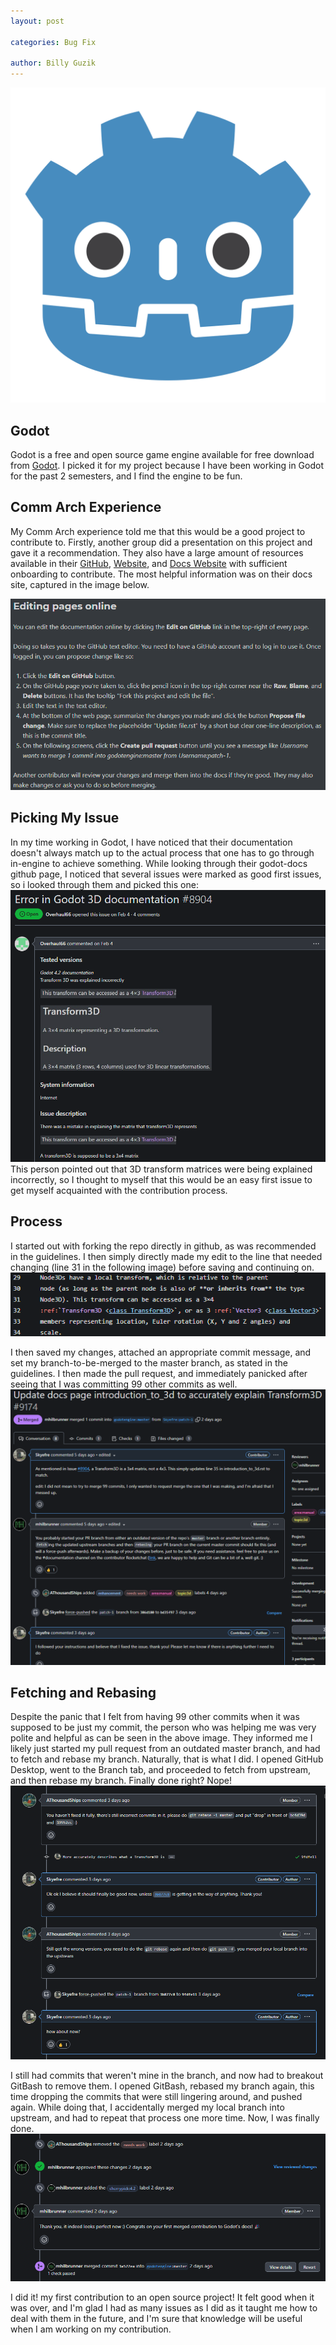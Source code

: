 ```yaml
---
layout: post

categories: Bug Fix

author: Billy Guzik
---
```


![GodotIcon](../assets/2024-04-07-Godot-Documentation-Improvement/godotIcon.png)

## Godot
Godot is a free and open source game engine available for free download from [Godot](https://godotengine.org/). I picked it for my project because I have been working in Godot for the past 2 semesters, and I find the engine to be fun.

## Comm Arch Experience
My Comm Arch experience told me that this would be a good project to contribute to. Firstly, another group did a presentation on this project and gave it a recommendation. They also have a large amount of resources available in their [GitHub](https://github.com/godotengine), [Website](https://godotengine.org/), and [Docs Website](https://docs.godotengine.org/en/stable/) with sufficient onboarding to contribute. The most helpful information was on their docs site, captured in the image below.

![Guidelines](../assets/2024-04-07-Godot-Documentation-Improvement/guidelines.png)

## Picking My Issue
In my time working in Godot, I have noticed that their documentation doesn't always match up to the actual process that one has to go through in-engine to achieve something. While looking through their godot-docs github page, I noticed that several issues were marked as good first issues, so i looked through them and picked this one:
![Issue](../assets/2024-04-07-Godot-Documentation-Improvement/issue.png)
This person pointed out that 3D transform matrices were being explained incorrectly, so I thought to myself that this would be an easy first issue to get myself acquainted with the contribution process.

## Process
I started out with forking the repo directly in github, as was recommended in the guidelines. I then simply directly made my edit to the line that needed changing (line 31 in the following image) before saving and continuing on.
![Change](../assets/2024-04-07-Godot-Documentation-Improvement/change.png)

I then saved my changes, attached an appropriate commit message, and set my branch-to-be-merged to the master branch, as stated in the guidelines. I then made the pull request, and immediately panicked after seeing that I was committing 99 other commits as well.
![BugFix](../assets/2024-04-07-Godot-Documentation-Improvement/bugfix.png)

## Fetching and Rebasing
Despite the panic that I felt from having 99 other commits when it was supposed to be just my commit, the person who was helping me was very polite and helpful as can be seen in the above image. They informed me I likely just started my pull request from an outdated master branch, and had to fetch and rebase my branch. Naturally, that is what I did.
I opened GitHub Desktop, went to the Branch tab, and proceeded to fetch from upstream, and then rebase my branch. Finally done right? Nope!
![Rebase](../assets/2024-04-07-Godot-Documentation-Improvement/rebasing.png)

I still had commits that weren't mine in the branch, and now had to breakout GitBash to remove them. I opened GitBash, rebased my branch again, this time dropping the commits that were still lingering around, and pushed again. While doing that, I accidentally merged my local branch into upstream, and had to repeat that process one more time. Now, I was finally done.
![Complete](../assets/2024-04-07-Godot-Documentation-Improvement/complete.png)

I did it! my first contribution to an open source project! It felt good when it was over, and I'm glad I had as many issues as I did as it taught me how to deal with them in the future, and I'm sure that knowledge will be useful when I am working on my contribution.
